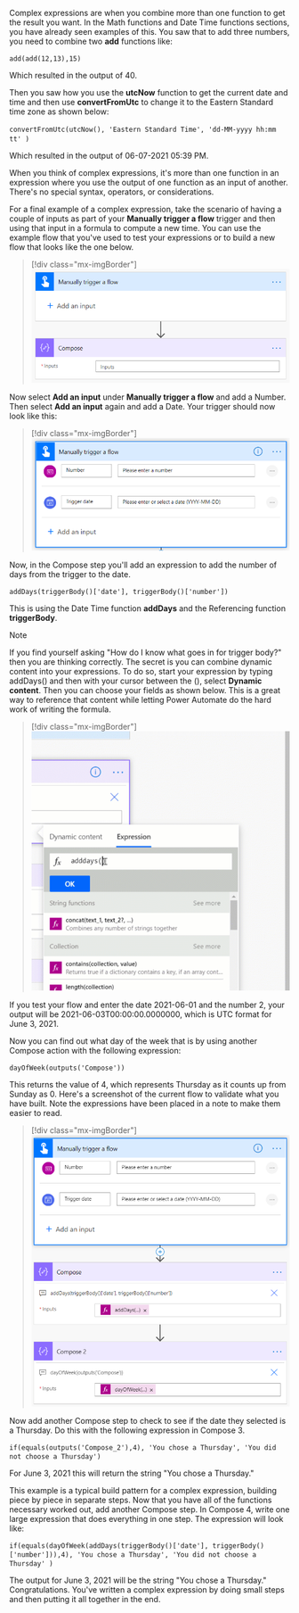 Complex expressions are when you combine more than one function to get the result you want. In the Math functions and Date Time functions sections, you have already seen examples of this. You saw that to add three numbers, you need to combine two **add** functions like:

```regex
add(add(12,13),15)
```

Which resulted in the output of 40.

Then you saw how you use the **utcNow** function to get the current date and time and then use **convertFromUtc** to change it to the Eastern Standard time zone as shown below:

`convertFromUtc(utcNow(), 'Eastern Standard Time', 'dd-MM-yyyy hh:mm tt' )`

Which resulted in the output of 06-07-2021 05:39 PM.

When you think of complex expressions, it's more than one function in an expression where you use the output of one function as an input of another. There's no special syntax, operators, or considerations.

For a final example of a complex expression, take the scenario of having a couple of inputs as part of your **Manually trigger a flow** trigger and then using that input in a formula to compute a new time. You can use the example flow that you've used to test your expressions or to build a new flow that looks like the one below.

> [!div class="mx-imgBorder"]
> [![Screenshot of Manually trigger a flow with Compose input.](../media/new-flow-ss.png)](../media/new-flow-ss.png#lightbox)

Now select **Add an input** under **Manually trigger a flow** and add a Number. Then select **Add an input** again and add a Date. Your trigger should now look like this:

> [!div class="mx-imgBorder"]
> [![Screenshot of Manually trigger a flow with Number and Trigger date.](../media/manual-trigger-ss.png)](../media/manual-trigger-ss.png#lightbox)

Now, in the Compose step you'll add an expression to add the number of days from the trigger to the date.

```regex
addDays(triggerBody()['date'], triggerBody()['number'])
```

This is using the Date Time function **addDays** and the Referencing function **triggerBody**.

> [!NOTE]
> If you find yourself asking "How do I know what goes in for trigger body?" then you are thinking correctly. The secret is you can combine dynamic content into your expressions. To do so, start your expression by typing addDays() and then with your cursor between the (), select **Dynamic content**. Then you can choose your fields as shown below. This is a great way to reference that content while letting Power Automate do the hard work of writing the formula.

> [!div class="mx-imgBorder"]
> [![Animated screenshot demonstrating how to add an expression.](../media/add-expression-ss.gif)](../media/add-expression-ss.gif#lightbox)

If you test your flow and enter the date 2021-06-01 and the number 2, your output will be 2021-06-03T00:00:00.0000000, which is UTC format for June 3, 2021.

Now you can find out what day of the week that is by using another Compose action with the following expression:

```regex
dayOfWeek(outputs('Compose'))
```

This returns the value of 4, which represents Thursday as it counts up from Sunday as 0. Here's a screenshot of the current flow to validate what you have built. Note the expressions have been placed in a note to make them easier to read.

> [!div class="mx-imgBorder"]
> [![Screenshot of validate flow built with Manually trigger a flow, Compose, and Compose 2.](../media/flow-built-ss.png)](../media/flow-built-ss.png#lightbox)

Now add another Compose step to check to see if the date they selected is a Thursday. Do this with the following expression in Compose 3.

```regex
if(equals(outputs('Compose_2'),4), 'You chose a Thursday', 'You did not choose a Thursday')
```

For June 3, 2021 this will return the string "You chose a Thursday."

This example is a typical build pattern for a complex expression, building piece by piece in separate steps. Now that you have all of the functions necessary worked out, add another Compose step. In Compose 4, write one large expression that does everything in one step. The expression will look like:

```regex
if(equals(dayOfWeek(addDays(triggerBody()['date'], triggerBody()['number'])),4), 'You chose a Thursday', 'You did not choose a Thursday' )
```

The output for June 3, 2021 will be the string "You chose a Thursday." Congratulations. You've written a complex expression by doing small steps and then putting it all together in the end.
